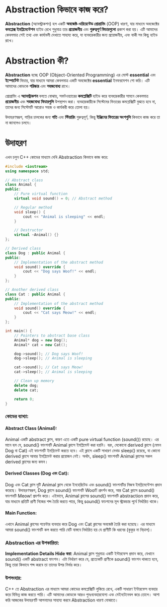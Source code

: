 # Abstraction কিভাবে কাজ করে?

**Abstraction** (অ্যাবস্ট্রাকশন) হল একটি **অবজেক্ট-ওরিয়েন্টেড প্রোগ্রামিং** (OOP) ধারণা, যার মাধ্যমে অবজেক্টের **কমপ্লেক্স ইমপ্লিমেন্টেশন** হাইড রেখে শুধুমাত্র তার **প্রয়োজনীয়** এবং **গুরুত্বপূর্ণ ফিচারগুলো** প্রকাশ করা হয়। এটি আমাদের কেবলমাত্র সেই তথ্য এবং কার্যাবলী দেখাতে সাহায্য করে, যা ব্যবহারকারীর জন্য প্রয়োজনীয়, এবং বাকী সব কিছু হাইড রাখে।


# Abstraction কী?

**Abstraction** হচ্ছে OOP (Object-Oriented Programming) এর মোস্ট **essential** এবং **ইম্পোর্টেন্ট** ফিচার, যার মাধ্যমে আমরা কেবলমাত্র একটি অবজেক্টের **essential** ইনফরমেশন শো করি। এটি আমাদের কোডকে **পরিষ্কার** এবং **সহজবোধ্য** রাখে।

প্রোগ্রামিং এ **অ্যাবস্ট্রাকশন** বলতে বোঝায়, সফটওয়্যারের **কমপ্লেক্সিটি** হাইড করে ব্যবহারকারীর সামনে কেবলমাত্র **প্রয়োজনীয়** এবং **সহজবোধ্য ফিচারগুলি** উপস্থাপন করা। ব্যবহারকারীকে সিস্টেমের ভিতরের কমপ্লেক্সিটি বুঝতে হবে না, তাদের জন্য সিস্টেমটি আরোও সহজ ও কার্যকরী করে তোলা হয়। 

উদাহরণস্বরূপ, গাড়ির চালকের জন্য **গতি** এবং **স্টিয়ারিং** গুরুত্বপূর্ণ, কিন্তু **ইঞ্জিনের ভিতরের অংশগুলি** কিভাবে কাজ করে তা না জানলেও চলবে।


# উদাহরণ
এখন চলুন C++ কোডের মাধ্যমে দেখি Abstraction কিভাবে কাজ করে:

```cpp
#include <iostream>
using namespace std;

// Abstract class
class Animal {
public:
    // Pure virtual function
    virtual void sound() = 0; // Abstract method

    // Regular method
    void sleep() {
        cout << "Animal is sleeping" << endl;
    }

    // Destructor
    virtual ~Animal() {}
};

// Derived class
class Dog : public Animal {
public:
    // Implementation of the abstract method
    void sound() override {
        cout << "Dog says Woof!" << endl;
    }
};

// Another derived class
class Cat : public Animal {
public:
    // Implementation of the abstract method
    void sound() override {
        cout << "Cat says Meow!" << endl;
    }
};

int main() {
    // Pointers to abstract base class
    Animal* dog = new Dog();
    Animal* cat = new Cat();

    dog->sound(); // Dog says Woof!
    dog->sleep(); // Animal is sleeping

    cat->sound(); // Cat says Meow!
    cat->sleep(); // Animal is sleeping

    // Clean up memory
    delete dog;
    delete cat;

    return 0;
}
```

### কোডের ব্যাখ্যা:

#### Abstract Class (Animal):
Animal একটি abstract ক্লাস, কারণ এতে একটি pure virtual function (sound()) রয়েছে। এর মানে হল যে, sound() ফাংশনটি Animal ক্লাসে ইমপ্লিমেন্ট করা হয়নি। বরং, যেকোনো derived ক্লাসে (যেমন Dog বা Cat) এই ফাংশনটি ইমপ্লিমেন্ট করতে হবে।
এই ক্লাসে একটি সাধারণ মেথড sleep() রয়েছে, যা কোনো derived ক্লাসে আবার ইমপ্লিমেন্ট করার প্রয়োজন নেই। অর্থাৎ, sleep() ফাংশনটি Animal ক্লাসের সকল derived ক্লাসের জন্য কমন।

#### Derived Classes (Dog এবং Cat):
Dog এবং Cat ক্লাস দুটি Animal ক্লাস থেকে ইনহেরিটেড এবং sound() ফাংশনটির নিজস্ব ইমপ্লিমেন্টেশন প্রদান করেছে।
উদাহরণস্বরূপ, Dog ক্লাসে sound() ফাংশনটি Woof! প্রদর্শন করে, আর Cat ক্লাসে sound() ফাংশনটি Meow! প্রদর্শন করে।
এইভাবে, Animal ক্লাসের sound() ফাংশনটি abstraction প্রদান করে, যার মাধ্যমে প্রতিটি প্রাণী নিজের শব্দ তৈরি করতে পারে, কিন্তু sound() ফাংশনের মূল স্ট্রাকচার পূর্বে নির্ধারিত থাকে।

#### Main Function:
এখানে Animal ক্লাসের পয়েন্টার ব্যবহার করে Dog এবং Cat ক্লাসের অবজেক্ট তৈরি করা হয়েছে। এর মাধ্যমে আমরা sound() ফাংশনটি কল করতে পারি যেটি বাস্তবে নির্ধারিত হয় যে প্রাণীটি কি ধরনের (কুকুর না বিড়াল)।

### Abstraction এর উপকারিতা:
**Implementation Details Hide করা**: Animal ক্লাস শুধুমাত্র একটি ইন্টারফেস প্রদান করে, যেখানে sound() একটি abstract ফাংশন। এটা নির্ধারণ করে যে, প্রত্যেকটি প্রাণীকে sound() ফাংশন থাকতে হবে, কিন্তু তারা কিভাবে শব্দ করবে তা তাদের উপর নির্ভর করে।

### উপসংহার:
C++ তে Abstraction এর মাধ্যমে আমরা কোডের কমপ্লেক্সিটি লুকিয়ে রেখে, একটি সাধারণ ইন্টারফেস ব্যবহার করে বিভিন্ন কাজ করতে পারি। এটি আমাদের কোডকে আরও পুনঃব্যবহারযোগ্য এবং মেইনটেনেবল করে তোলে। আশা করি আজকের উদাহরণটি আপনাদের সাহায্য করবে Abstraction ধারণা বোঝাতে।
